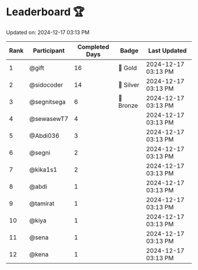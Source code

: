 # Leaderboard 🏆

Updated on: 2024-12-17 03:13 PM

| Rank | Participant       | Completed Days | Badge      | Last Updated         |
|------|-------------------|----------------|------------|----------------------|
| 1    | @gift             | 16             | 🏅 Gold     | 2024-12-17 03:13 PM |
| 2    | @sidocoder        | 14             | 🥈 Silver   | 2024-12-17 03:13 PM |
| 3    | @segnitsega       | 6              | 🥉 Bronze   | 2024-12-17 03:13 PM |
| 4    | @sewasewT7        | 4              |            | 2024-12-17 03:13 PM |
| 5    | @Abdi036          | 3              |            | 2024-12-17 03:13 PM |
| 6    | @segni            | 2              |            | 2024-12-17 03:13 PM |
| 7    | @kika1s1          | 2              |            | 2024-12-17 03:13 PM |
| 8    | @abdi             | 1              |            | 2024-12-17 03:13 PM |
| 9    | @tamirat          | 1              |            | 2024-12-17 03:13 PM |
| 10   | @kiya             | 1              |            | 2024-12-17 03:13 PM |
| 11   | @sena             | 1              |            | 2024-12-17 03:13 PM |
| 12   | @kena             | 1              |            | 2024-12-17 03:13 PM |
